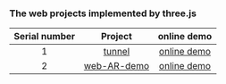 ### The web projects implemented by three.js

| Serial number |                                            Project                                            |                                online demo                                 |
| :--: | :-------------------------------------------------------------------------------------------: | :----------------------------------------------------------------------: |
|  1   | [tunnel](https://github.com/eveningwater/my-web-projects/tree/master/threejs/1/) | [online demo](https://www.eveningwater.com/my-web-projects/threejs/1/) |
|  2   | [web-AR-demo](https://github.com/eveningwater/my-web-projects/tree/master/threejs/2/) | [online demo](https://www.eveningwater.com/my-web-projects/threejs/2/) |